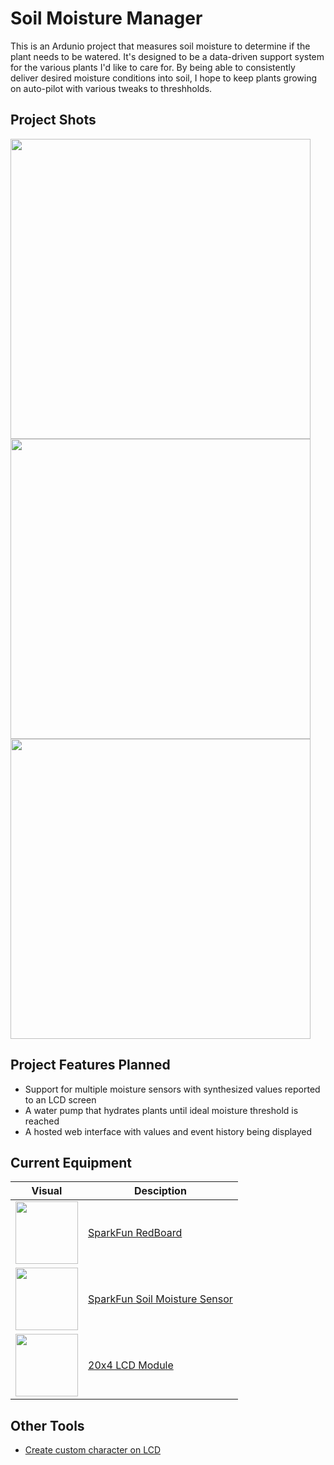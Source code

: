 # Soil Moisture Manager
This is an Ardunio project that measures soil moisture to determine if the plant needs to be watered. It's designed to be a data-driven support system for the various plants I'd like to care for. By being able to consistently deliver desired moisture conditions into soil, I hope to keep plants growing on auto-pilot with various tweaks to threshholds.

## Project Shots
<img src="https://dl.dropboxusercontent.com/s/xcv0yz72pez8bxv/IMG_20190210_190542.jpg" width="480"/>
<img src="https://dl.dropboxusercontent.com/s/p2ygky6mwlidgq7/soilBot_AnimationA.gif" width="480"/>
<img src="https://dl.dropboxusercontent.com/s/qrigbiz5ptebnbi/soilbot_readout.jpg" width="480"/>

## Project Features Planned
- Support for multiple moisture sensors with synthesized values reported to an LCD screen
- A water pump that hydrates plants until ideal moisture threshold is reached
- A hosted web interface with values and event history being displayed

## Current Equipment
| Visual  | Desciption |
| ------------- | ------------- |
|<img src="https://cdn.sparkfun.com//assets/parts/1/1/7/2/2/13975-01.jpg" width="100"/> | [SparkFun RedBoard](https://www.sparkfun.com/products/13975)|
|<img src="https://cdn.sparkfun.com//assets/parts/1/0/6/1/0/13322-01.jpg" width="100"/>|  [SparkFun Soil Moisture Sensor](https://www.sparkfun.com/products/13322)|
|<img src="https://images-na.ssl-images-amazon.com/images/I/81yY0y-bzXL._AC_UL115_.jpg" width="100"/>|[20x4 LCD Module](https://www.amazon.com/gp/product/B071FGZX8G)|

## Other Tools
- [Create custom character on LCD](https://maxpromer.github.io/LCD-Character-Creator/)
